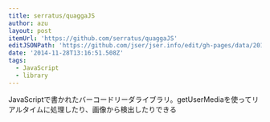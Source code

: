 ```yaml
---
title: serratus/quaggaJS
author: azu
layout: post
itemUrl: 'https://github.com/serratus/quaggaJS'
editJSONPath: 'https://github.com/jser/jser.info/edit/gh-pages/data/2014/11/index.json'
date: '2014-11-28T13:16:51.508Z'
tags:
  - JavaScript
  - library
---
```

JavaScriptで書かれたバーコードリーダライブラリ。getUserMediaを使ってリアルタイムに処理したり、画像から検出したりできる

